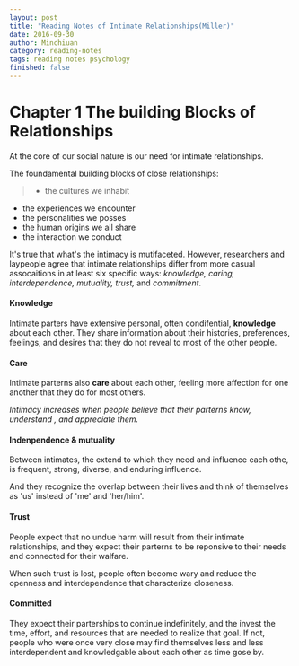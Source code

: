 ```yaml
---
layout: post
title: "Reading Notes of Intimate Relationships(Miller)"
date: 2016-09-30
author: Minchiuan
category: reading-notes
tags: reading notes psychology 
finished: false
---
```


# Chapter 1 **The building Blocks of Relationships**

At the core of our social nature is our need for intimate relationships.

The foundamental building blocks of close relationships: 

>+ the cultures we inhabit
+ the experiences we encounter
+ the personalities we posses
+ the human origins we all share
+ the interaction we conduct

It's true that what's the intimacy is mutifaceted. However, researchers and laypeople agree that intimate relationships differ from more casual assocaitions in at least six specific ways: *knowledge, caring, interdependence, mutuality, trust,* and *commitment*.

#### Knowledge

Intimate parters have extensive personal, often condifential, **knowledge** about each other. They share information about their histories, preferences, feelings, and desires that they do not reveal to most of the other people.

#### Care

Intimate parterns also **care** about each other, feeling more affection for one another that they do for most others. 

*Intimacy increases when people believe that their parterns know, understand , and appreciate them.*


#### Indenpendence & mutuality

Between intimates, the extend to which they need and influence each othe, is frequent, strong, diverse, and enduring influence.

And they recognize the overlap between their lives and think of themselves as 'us' instead of 'me' and 'her/him'.


#### Trust

People expect that no undue harm will result from their intimate relationships, and they expect their parterns to be reponsive to their needs and connected for their walfare.

When such trust is lost, people often become wary and reduce the openness and interdependence that characterize closeness. 


#### Committed

They expect their parterships to continue indefinitely, and the invest the time, effort, and resources that are needed to realize that goal. If not, people who were once very close may find themselves less and less interdependent and knowledgable about each other as time gose by. 
